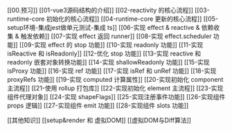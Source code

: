 [[00.预习]]
[[01-vue3源码结构的介绍]]
[[02-reactivity 的核心流程]]
[[03-runtime-core 初始化的核心流程]]
[[04-runtime-core 更新的核心流程]]
[[05-setup环境-集成jest做单元测试-集成 ts]]
[[06-实现 effect & reactive & 依赖收集 & 触发依赖]]
[[07-实现 effect 返回 runner]]
[[08-实现 effect.scheduler 功能]]
[[09-实现 effect 的 stop 功能]]
[[10-实现 readonly 功能]]
[[11-实现 isReactive 和 isReadonly]]
[[12-优化 stop 功能]]
[[13-实现 reactive 和 readonly 嵌套对象转换功能]]
[[14-实现 shallowReadonly 功能]]
[[15-实现 isProxy 功能]]
[[16-实现 ref 功能]]
[[17-实现 isRef 和 unRef 功能]]
[[18-实现 proxyRefs 功能]]
[[19-实现 computed 计算属性]]
[[20-实现初始化 component 主流程]]
[[21-使用 rollup 打包库]]
[[22-实现初始化 element 主流程]]
[[23-实现组件代理对象]]
[[24-实现 shapeFlags]]
[[25-实现注册事件功能]]
[[26-实现组件 props 逻辑]]
[[27-实现组件 emit 功能]]
[[28-实现组件 slots 功能]]

[[其他知识]]
[[setup&render 和 虚拟DOM]]
[[虚拟DOM与Diff算法]]